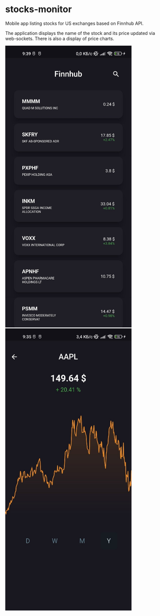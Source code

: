 # stocks-monitor
Mobile app listing stocks for US exchanges based on Finnhub API.

The application displays the name of the stock and its price updated via web-sockets. There is also a display of price charts. 

<img src="https://github.com/IVIGOR13/stocks-monitor/blob/main/home_page.jpg" width="400">
<img src="https://github.com/IVIGOR13/stocks-monitor/blob/main/details_page.jpg" width="400">
